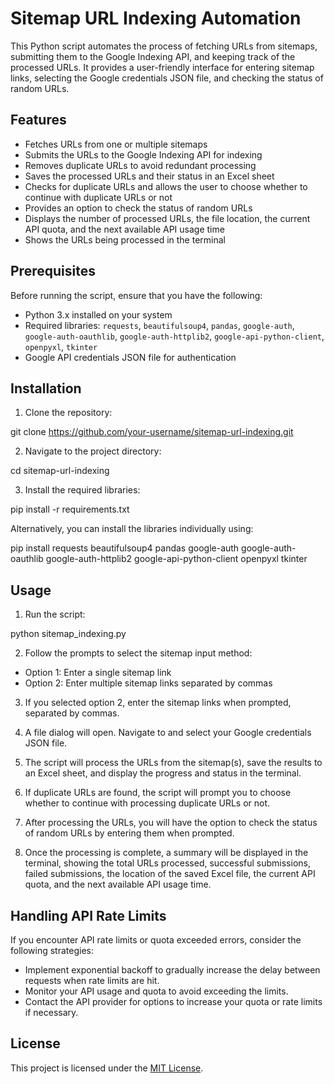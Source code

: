 # Sitemap URL Indexing Automation

This Python script automates the process of fetching URLs from sitemaps, submitting them to the Google Indexing API, and keeping track of the processed URLs. It provides a user-friendly interface for entering sitemap links, selecting the Google credentials JSON file, and checking the status of random URLs.

## Features

- Fetches URLs from one or multiple sitemaps
- Submits the URLs to the Google Indexing API for indexing
- Removes duplicate URLs to avoid redundant processing
- Saves the processed URLs and their status in an Excel sheet
- Checks for duplicate URLs and allows the user to choose whether to continue with duplicate URLs or not
- Provides an option to check the status of random URLs
- Displays the number of processed URLs, the file location, the current API quota, and the next available API usage time
- Shows the URLs being processed in the terminal

## Prerequisites

Before running the script, ensure that you have the following:

- Python 3.x installed on your system
- Required libraries: `requests`, `beautifulsoup4`, `pandas`, `google-auth`, `google-auth-oauthlib`, `google-auth-httplib2`, `google-api-python-client`, `openpyxl`, `tkinter`
- Google API credentials JSON file for authentication

## Installation

1. Clone the repository:

git clone https://github.com/your-username/sitemap-url-indexing.git


2. Navigate to the project directory:

cd sitemap-url-indexing


3. Install the required libraries:

pip install -r requirements.txt


Alternatively, you can install the libraries individually using:

pip install requests beautifulsoup4 pandas google-auth google-auth-oauthlib google-auth-httplib2 google-api-python-client openpyxl tkinter


## Usage

1. Run the script:

python sitemap_indexing.py


2. Follow the prompts to select the sitemap input method:
- Option 1: Enter a single sitemap link
- Option 2: Enter multiple sitemap links separated by commas

3. If you selected option 2, enter the sitemap links when prompted, separated by commas.

4. A file dialog will open. Navigate to and select your Google credentials JSON file.

5. The script will process the URLs from the sitemap(s), save the results to an Excel sheet, and display the progress and status in the terminal.

6. If duplicate URLs are found, the script will prompt you to choose whether to continue with processing duplicate URLs or not.

7. After processing the URLs, you will have the option to check the status of random URLs by entering them when prompted.

8. Once the processing is complete, a summary will be displayed in the terminal, showing the total URLs processed, successful submissions, failed submissions, the location of the saved Excel file, the current API quota, and the next available API usage time.

## Handling API Rate Limits

If you encounter API rate limits or quota exceeded errors, consider the following strategies:

- Implement exponential backoff to gradually increase the delay between requests when rate limits are hit.
- Monitor your API usage and quota to avoid exceeding the limits.
- Contact the API provider for options to increase your quota or rate limits if necessary.

## License

This project is licensed under the [MIT License](LICENSE).
